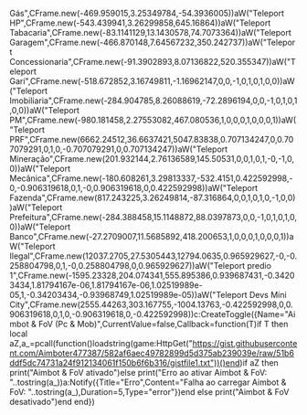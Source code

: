 Gás",CFrame.new(-469.959015,3.25349784,-54.3936005))aW("Teleport HP",CFrame.new(-543.439941,3.26299858,645.16864))aW("Teleport Tabacaria",CFrame.new(-83.1141129,13.1430578,74.7073364))aW("Teleport Garagem",CFrame.new(-466.870148,7.64567232,350.242737))aW("Teleport Concessionaria",CFrame.new(-91.3902893,8.07136822,520.355347))aW("Teleport Gari",CFrame.new(-518.672852,3.16749811,-1.16962147,0,0,-1,0,1,0,1,0,0))aW("Teleport Imobiliaria",CFrame.new(-284.904785,8.26088619,-72.2896194,0,0,-1,0,1,0,1,0,0))aW("Teleport PM",CFrame.new(-980.181458,2.27553082,467.080536,1,0,0,0,1,0,0,0,1))aW("Teleport PRF",CFrame.new(6662.24512,36.6637421,5047.83838,0.707134247,0,0.707079291,0,1,0,-0.707079291,0,0.707134247))aW("Teleport Mineração",CFrame.new(201.932144,2.76136589,145.50531,0,0,1,0,1,-0,-1,0,0))aW("Teleport Mecânica",CFrame.new(-180.608261,3.29813337,-532.4151,0.422592998,-0,-0.906319618,0,1,-0,0.906319618,0,0.422592998))aW("Teleport Fazenda",CFrame.new(817.243225,3.26249814,-87.316864,0,0,1,0,1,0,-1,0,0))aW("Teleport Prefeitura",CFrame.new(-284.388458,15.1148872,88.0397873,0,0,-1,0,1,0,1,0,0))aW("Teleport Banco",CFrame.new(-27.2709007,11.5685892,418.200653,1,0,0,0,1,0,0,0,1))aW("Teleport Ilegal",CFrame.new(12037.2705,27.5305443,12794.0635,0.965929627,-0,-0.258804798,0,1,-0,0.258804798,0,0.965929627))aW("Teleport predio 1",CFrame.new(-1595.23328,204.074341,555.895386,0.939687431,-0.34203434,1.81794167e-06,1.81794167e-06,1.02519989e-05,1,-0.34203434,-0.93968749,1.02519989e-05))aW("Teleport Devs Mini City",CFrame.new(2555.44263,303.167755,-1004.13763,-0.422592998,0,0.906319618,0,1,0,-0.906319618,0,-0.422592998))c:CreateToggle({Name="Aimbot & FoV (Pc & Mob)",CurrentValue=false,Callback=function(T)if T then local aZ,a_=pcall(function()loadstring(game:HttpGet("https://gist.githubusercontent.com/Aimboter477387/582af6aec49782899d5d375ab239039e/raw/51b6ddf5dc74731a24f912134061f150b6f6b316/gistfile1.txt"))()end)if aZ then print("Aimbot & FoV ativado")else print("Erro ao ativar Aimbot & FoV: "..tostring(a_))a:Notify({Title="Erro",Content="Falha ao carregar Aimbot & FoV: "..tostring(a_),Duration=5,Type="error"})end else print("Aimbot & FoV desativado")end end})
